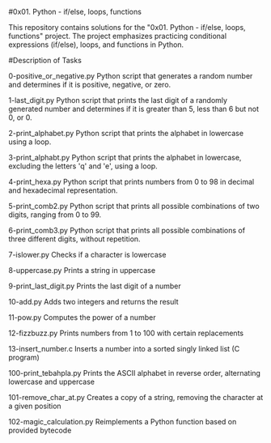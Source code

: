 #0x01. Python - if/else, loops, functions

This repository contains solutions for the "0x01. Python - if/else, loops, functions" project. The project emphasizes practicing conditional expressions (if/else), loops, and functions in Python.

#Description of Tasks

0-positive_or_negative.py
Python script that generates a random number and determines if it is positive, negative, or zero.

1-last_digit.py
Python script that prints the last digit of a randomly generated number and determines if it is greater than 5, less than 6 but not 0, or 0.

2-print_alphabet.py
Python script that prints the alphabet in lowercase using a loop.

3-print_alphabt.py
Python script that prints the alphabet in lowercase, excluding the letters 'q' and 'e', using a loop.

4-print_hexa.py
Python script that prints numbers from 0 to 98 in decimal and hexadecimal representation.

5-print_comb2.py
Python script that prints all possible combinations of two digits, ranging from 0 to 99.

6-print_comb3.py
Python script that prints all possible combinations of three different digits, without repetition.

7-islower.py
Checks if a character is lowercase

8-uppercase.py
Prints a string in uppercase 

9-print_last_digit.py
Prints the last digit of a number 

10-add.py
Adds two integers and returns the result 

11-pow.py
Computes the power of a number

12-fizzbuzz.py
Prints numbers from 1 to 100 with certain replacements

13-insert_number.c
Inserts a number into a sorted singly linked list (C program) 

100-print_tebahpla.py
Prints the ASCII alphabet in reverse order, alternating lowercase and uppercase 

101-remove_char_at.py
Creates a copy of a string, removing the character at a given position 

102-magic_calculation.py
Reimplements a Python function based on provided bytecode 
